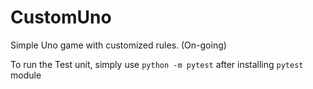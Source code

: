 # CustomUno
Simple Uno game with customized rules. (On-going)

To run the Test unit, simply use `python -m pytest` after installing `pytest` module
